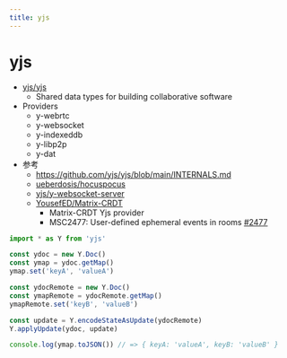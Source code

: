 ```yaml
---
title: yjs
---
```


# yjs

- [yjs/yjs](https://github.com/yjs/yjs)
  - Shared data types for building collaborative software
- Providers
  - y-webrtc
  - y-websocket
  - y-indexeddb
  - y-libp2p
  - y-dat
- 参考
  - https://github.com/yjs/yjs/blob/main/INTERNALS.md
  - [ueberdosis/hocuspocus](https://github.com/ueberdosis/hocuspocus)
  - [yjs/y-websocket-server](https://github.com/yjs/y-websocket-server)
  - [YousefED/Matrix-CRDT](https://github.com/YousefED/Matrix-CRDT)
    - Matrix-CRDT Yjs provider
    - MSC2477: User-defined ephemeral events in rooms [#2477](https://github.com/matrix-org/matrix-spec-proposals/pull/2477)


```ts
import * as Y from 'yjs'

const ydoc = new Y.Doc()
const ymap = ydoc.getMap()
ymap.set('keyA', 'valueA')

const ydocRemote = new Y.Doc()
const ymapRemote = ydocRemote.getMap()
ymapRemote.set('keyB', 'valueB')

const update = Y.encodeStateAsUpdate(ydocRemote)
Y.applyUpdate(ydoc, update)

console.log(ymap.toJSON()) // => { keyA: 'valueA', keyB: 'valueB' }
```
